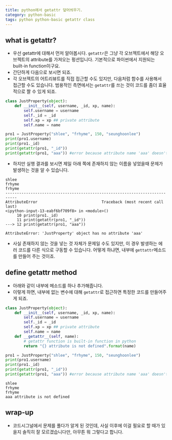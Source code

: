 ```yaml
---
title: python에서 getattr 덮어씌우기. 
category: python-basic
tags: python python-basic getattr class
---
```


## what is getattr?

- 우선 getattr에 대해서 먼저 알아봅시다. `getattr`은 그냥 각 오브젝트에서 해당 오브젝트의 attribute를 가져오는 펑션입니다. 기본적으로 파이썬에서 지원되는 built-in function이구요. 
- 간단하게 다음으로 보시면 되죠. 
- 각 오브젝트의 어트리뷰트를 직접 접근할 수도 있지만, 다음처럼 함수를 사용해서 접근할 수도 있습니다. 범용적인 측면에서는 `getattr`를 쓰는 것이 코드를 좀더 효율적으로 짤 수 있게 되죠. 

```python
class JustProperty(object):
    def __init__(self, username, _id, xp, name):
        self.username = username
        self._id = _id
        self.xp = xp ## private attribute
        self.name = name

pro1 = JustProperty("shlee", "frhyme", 150, "seunghoonlee")
print(pro1.username)
print(pro1._id) 
print(getattr(pro1, "_id"))
print(getattr(pro1, "aaa")) #error because attribute name 'aaa' doesn't exist in the object
```

- 하지만 실행 결과를 보시면 제일 아래 쪽에 존재하지 않는 이름을 넣었을때 문제가 발생하는 것을 알 수 있습니다. 

```plaintext
shlee
frhyme
frhyme
---------------------------------------------------------------------------
AttributeError                            Traceback (most recent call last)
<ipython-input-13-eabf6bf709f8> in <module>()
     10 print(pro1._id)
     11 print(getattr(pro1, "_id"))
---> 12 print(getattr(pro1, "aaa"))

AttributeError: 'JustProperty' object has no attribute 'aaa'
```

- 사실 존재하지 않는 것을 넣는 것 자체가 문제일 수도 있지만, 이 경우 발생하는 에러 코드를 다른 식으로 구동할 수 있습니다. 어떻게 하냐면, 내부에 `gettattr`메소드를 만들어 주는 것이죠.

## define getattr method

- 아래와 같이 내부에 메소드를 하나 추가해줍니다. 
- 이렇게 하면, 내부에 없는 변수에 대해 `getattr`로 접근하면 특정한 코드를 만들어주게 되죠.

```python
class JustProperty(object):
    def __init__(self, username, _id, xp, name):
        self.username = username
        self._id = _id
        self.xp = xp ## private attribute
        self.name = name
    def __getattr__(self, name):
        # getattr function is built-in function in python 
        return "{} attribute is not defined".format(name)

pro1 = JustProperty("shlee", "frhyme", 150, "seunghoonlee")
print(pro1.username)
print(pro1._id) 
print(getattr(pro1, "_id"))
print(getattr(pro1, "aaa")) #error because attribute name 'aaa' doesn't exist in the object
```

```plaintext
shlee
frhyme
frhyme
aaa attribute is not defined
```

## wrap-up

- 코드시그널에서 문제를 풀다가 알게 된 것인데, 사실 이후에 이걸 필요로 할 때가 있을지 솔직히 잘 모르겠습니다만, 아무튼 뭐 그렇다고 합니다.
